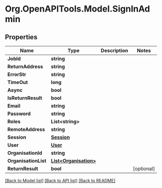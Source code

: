 # Org.OpenAPITools.Model.SignInAdmin

## Properties

Name | Type | Description | Notes
------------ | ------------- | ------------- | -------------
**JobId** | **string** |  | 
**ReturnAddress** | **string** |  | 
**ErrorStr** | **string** |  | 
**TimeOut** | **long** |  | 
**Async** | **bool** |  | 
**IsReturnResult** | **bool** |  | 
**Email** | **string** |  | 
**Password** | **string** |  | 
**Roles** | **List&lt;string&gt;** |  | 
**RemoteAddress** | **string** |  | 
**Session** | [**Session**](Session.md) |  | 
**User** | [**User**](User.md) |  | 
**OrganisationId** | **string** |  | 
**OrganisationList** | [**List&lt;Organisation&gt;**](Organisation.md) |  | 
**ReturnResult** | **bool** |  | [optional] 

[[Back to Model list]](../README.md#documentation-for-models) [[Back to API list]](../README.md#documentation-for-api-endpoints) [[Back to README]](../README.md)


